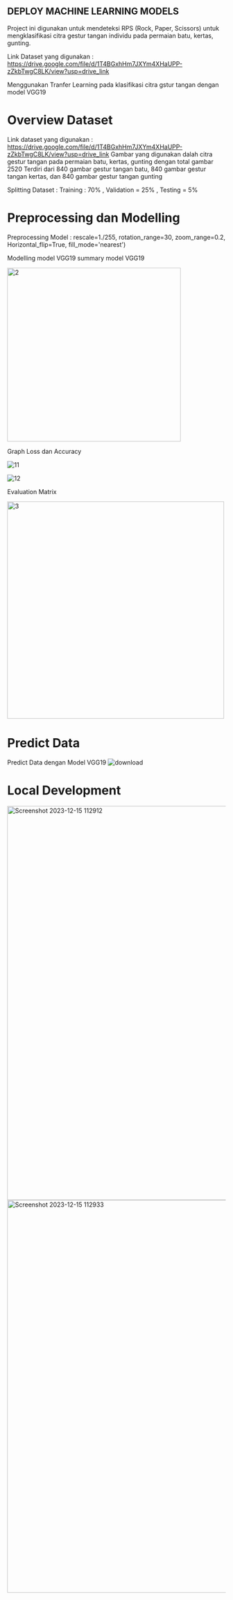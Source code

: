 ## DEPLOY MACHINE LEARNING MODELS
Project ini digunakan untuk mendeteksi RPS (Rock, Paper, Scissors) untuk mengklasifikasi citra gestur tangan individu pada permaian batu, kertas, gunting.

Link Dataset yang digunakan : https://drive.google.com/file/d/1T4BGxhHm7JXYm4XHaUPP-zZkbTwgC8LK/view?usp=drive_link

Menggunakan Tranfer Learning pada klasifikasi citra gstur tangan dengan model VGG19

# Overview Dataset
Link dataset yang digunakan : https://drive.google.com/file/d/1T4BGxhHm7JXYm4XHaUPP-zZkbTwgC8LK/view?usp=drive_link
Gambar yang digunakan dalah citra gestur tangan pada permaian batu, kertas, gunting dengan total gambar 2520 Terdiri dari 840 gambar gestur tangan batu, 840 gambar gestur tangan kertas, dan 840 gambar gestur tangan gunting

Splitting Dataset : Training : 70% , Validation = 25% , Testing = 5%

# Preprocessing dan Modelling
Preprocessing Model :  rescale=1./255, rotation_range=30, zoom_range=0.2, Horizontal_flip=True, fill_mode='nearest')

Modelling model VGG19
summary model VGG19

<img width="400" alt="2" src="https://github.com/nurissabila/Deploy-Machine-Learning-Models/assets/71714312/ec42919c-60f7-4742-8eb4-7e988ce33cbb">


Graph Loss dan Accuracy

![11](https://github.com/nurissabila/Deploy-Machine-Learning-Models/assets/71714312/a75762be-1598-4a6f-85f5-8509044d3e7e)

![12](https://github.com/nurissabila/Deploy-Machine-Learning-Models/assets/71714312/9a0b3ec9-59bd-4f0d-a6ea-d8c3394b53ff)

Evaluation Matrix

<img width="500" alt="3" src="https://github.com/nurissabila/Deploy-Machine-Learning-Models/assets/71714312/ce62fdcd-1dee-42b0-9c67-0a253650ecbe">


# Predict Data
Predict Data dengan Model VGG19
![download](https://github.com/nurissabila/Deploy-Machine-Learning-Models/assets/71714312/598f9a69-37e5-4a92-8b16-21b72629351d)


# Local Development
<img width="907" alt="Screenshot 2023-12-15 112912" src="https://github.com/nurissabila/Deploy-Machine-Learning-Models/assets/71714312/04ac52ea-7b72-4167-a462-a454f1595459">



<img width="904" alt="Screenshot 2023-12-15 112933" src="https://github.com/nurissabila/Deploy-Machine-Learning-Models/assets/71714312/27e5d753-0486-4b4d-8498-3940ddde54f6">




